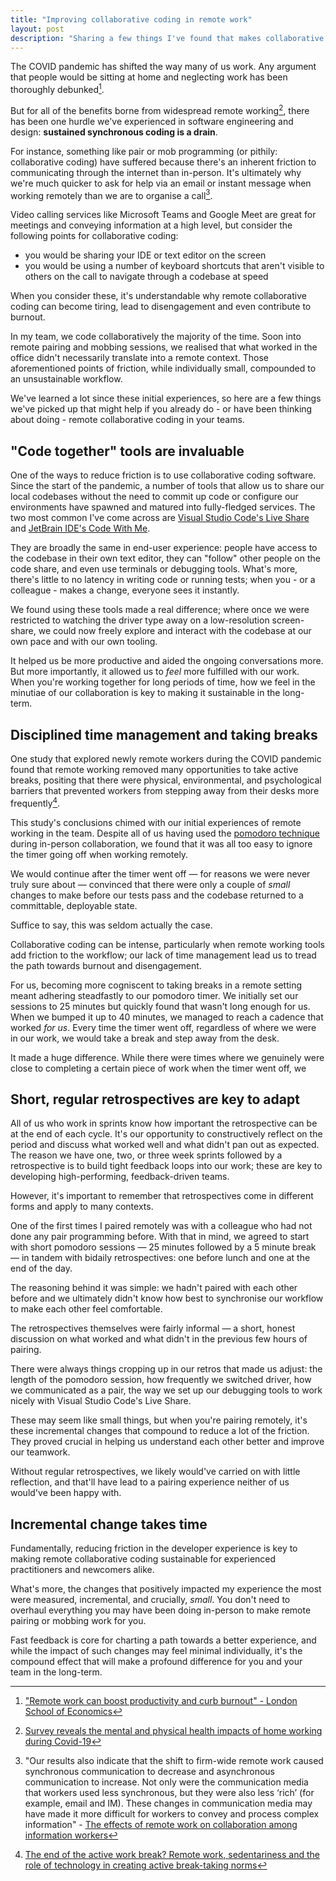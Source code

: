 ```yaml
---
title: "Improving collaborative coding in remote work"
layout: post
description: "Sharing a few things I've found that makes collaborative coding more effective and engaging when working remotely."
---
```


The COVID pandemic has shifted the way many of us work. Any argument that people would be sitting at home and neglecting work has been thoroughly debunked[^1].

But for all of the benefits borne from widespread remote working[^2], there has been one hurdle we've experienced in software engineering and design: **sustained synchronous coding is a drain**.

For instance, something like pair or mob programming (or pithily: collaborative coding) have suffered because there's an inherent friction to communicating through the internet than in-person. It's ultimately why we're much quicker to ask for help via an email or instant message when working remotely than we are to organise a call[^3].

Video calling services like Microsoft Teams and Google Meet are great for meetings and conveying information at a high level, but consider the following points for collaborative coding:

- you would be sharing your IDE or text editor on the screen
- you would be using a number of keyboard shortcuts that aren't visible to others on the call to navigate through a codebase at speed

When you consider these, it's understandable why remote collaborative coding can become tiring, lead to disengagement and even contribute to burnout.

In my team, we code collaboratively the majority of the time. Soon into remote pairing and mobbing sessions, we realised that what worked in the office didn't necessarily translate into a remote context. Those aforementioned points of friction, while individually small, compounded to an unsustainable workflow.

We've learned a lot since these initial experiences, so here are a few things we've picked up that might help if you already do - or have been thinking about doing - remote collaborative coding in your teams.

## "Code together" tools are invaluable

One of the ways to reduce friction is to use collaborative coding software. Since the start of the pandemic, a number of tools that allow us to share our local codebases without the need to commit up code or configure our environments have spawned and matured into fully-fledged services. The two most common I've come across are [Visual Studio Code's Live Share](https://code.visualstudio.com/learn/collaboration/live-share) and [JetBrain IDE's Code With Me](https://www.jetbrains.com/code-with-me/).

They are broadly the same in end-user experience: people have access to the codebase in their own text editor, they can "follow" other people on the code share, and even use terminals or debugging tools. What's more, there's little to no latency in writing code or running tests; when you - or a colleague - makes a change, everyone sees it instantly.

We found using these tools made a real difference; where once we were restricted to watching the driver type away on a low-resolution screen-share, we could now freely explore and interact with the codebase at our own pace and with our own tooling.

It helped us be more productive and aided the ongoing conversations more. But more importantly, it allowed us to _feel_ more fulfilled with our work. When you're working together for long periods of time, how we feel in the minutiae of our collaboration is key to making it sustainable in the long-term.

## Disciplined time management and taking breaks

One study that explored newly remote workers during the COVID pandemic found that remote working removed many opportunities to take active breaks, positing that there were physical, environmental, and psychological barriers that prevented workers from stepping away from their desks more frequently[^4].

This study's conclusions chimed with our initial experiences of remote working in the team. Despite all of us having used the [pomodoro technique](https://en.wikipedia.org/wiki/Pomodoro_Technique) during in-person collaboration, we found that it was all too easy to ignore the timer going off when working remotely.

We would continue after the timer went off &mdash; for reasons we were never truly sure about &mdash; convinced that there were only a couple of *small* changes to make before our tests pass and the codebase returned to a committable, deployable state.

Suffice to say, this was seldom actually the case.

Collaborative coding can be intense, particularly when remote working tools add friction to the workflow; our lack of time management lead us to tread the path towards burnout and disengagement.

For us, becoming more cogniscent to taking breaks in a remote setting meant adhering steadfastly to our pomodoro timer. We initially set our sessions to 25 minutes but quickly found that wasn't long enough for us. When we bumped it up to 40 minutes, we managed to reach a cadence that worked _for us_. Every time the timer went off, regardless of where we were in our work, we would take a break and step away from the desk.

It made a huge difference. While there were times where we genuinely were close to completing a certain piece of work when the timer went off, we


## Short, regular retrospectives are key to adapt

All of us who work in sprints know how important the retrospective can be at the end of each cycle. It's our opportunity to constructively reflect on the period and discuss what worked well and what didn't pan out as expected. The reason we have one, two, or three week sprints followed by a retrospective is to build tight feedback loops into our work; these are key to developing high-performing, feedback-driven teams.

However, it's important to remember that retrospectives come in different forms and apply to many contexts.

One of the first times I paired remotely was with a colleague who had not done any pair programming before. With that in mind, we agreed to start with short pomodoro sessions &mdash; 25 minutes followed by a 5 minute break &mdash; in tandem with bidaily retrospectives: one before lunch and one at the end of the day.

The reasoning behind it was simple: we hadn't paired with each other before and we ultimately didn't know how best to synchronise our workflow to make each other feel comfortable.

The retrospectives themselves were fairly informal &mdash; a short, honest discussion on what worked and what didn't in the previous few hours of pairing.

There were always things cropping up in our retros that made us adjust: the length of the pomodoro session, how frequently we switched driver, how we communicated as a pair, the way we set up our debugging tools to work nicely with Visual Studio Code's Live Share.

These may seem like small things, but when you're pairing remotely, it's these incremental changes that compound to reduce a lot of the friction. They proved crucial in helping us understand each other better and improve our teamwork.

Without regular retrospectives, we likely would've carried on with little reflection, and that'll have lead to a pairing experience neither of us would've been happy with.

## Incremental change takes time

Fundamentally, reducing friction in the developer experience is key to making remote collaborative coding sustainable for experienced practitioners and newcomers alike.

What's more, the changes that positively impacted my experience the most were measured, incremental, and crucially, _small_. You don't need to overhaul everything you may have been doing in-person to make remote pairing or mobbing work for you.

Fast feedback is core for charting a path towards a better experience, and while the impact of such changes may feel minimal individually, it's the compound effect that will make a profound difference for you and your team in the long-term.

[^1]: ["Remote work can boost productivity and curb burnout" - London School of Economics](https://blogs.lse.ac.uk/businessreview/2021/09/29/remote-work-can-boost-productivity-and-curb-burnout/)
[^2]: [Survey reveals the mental and physical health impacts of home working during Covid-19](https://www.rsph.org.uk/about-us/news/survey-reveals-the-mental-and-physical-health-impacts-of-home-working-during-covid-19.html)
[^3]: "Our results also indicate that the shift to firm-wide remote work caused synchronous communication to decrease and asynchronous communication to increase. Not only were the communication media that workers used less synchronous, but they were also less ‘rich’ (for example, email and IM). These changes in communication media may have made it more difficult for workers to convey and process complex information" - [The effects of remote work on collaboration among information workers](https://www.nature.com/articles/s41562-021-01196-4)
[^4]: [The end of the active work break? Remote work, sedentariness and the role of technology in creating active break-taking norms](https://www.sjjg.uk/papers/break-taking-chiwork22/)